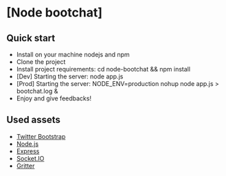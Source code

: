 [Node bootchat]
=============

Quick start
-----------

- Install on your machine nodejs and npm
- Clone the project
- Install project requirements: cd node-bootchat && npm install
- [Dev] Starting the server: node app.js
- [Prod] Starting the server: NODE_ENV=production nohup node app.js > bootchat.log &
- Enjoy and give feedbacks!

Used assets
-----------

- [Twitter Bootstrap](http://twitter.github.com/bootstrap/)
- [Node.js](http://nodejs.org/)
- [Express](http://expressjs.com/)
- [Socket.IO](http://socket.io/)
- [Gritter](https://github.com/jboesch/Gritter/)